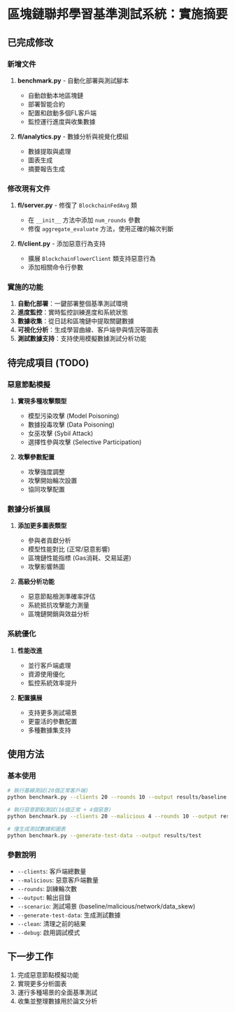# 區塊鏈聯邦學習基準測試系統：實施摘要

## 已完成修改

### 新增文件
1. **benchmark.py** - 自動化部署與測試腳本
   - 自動啟動本地區塊鏈
   - 部署智能合約
   - 配置和啟動多個FL客戶端
   - 監控運行進度與收集數據

2. **fl/analytics.py** - 數據分析與視覺化模組
   - 數據提取與處理
   - 圖表生成
   - 摘要報告生成

### 修改現有文件
1. **fl/server.py** - 修復了 `BlockchainFedAvg` 類
   - 在 `__init__` 方法中添加 `num_rounds` 參數
   - 修復 `aggregate_evaluate` 方法，使用正確的輪次判斷

2. **fl/client.py** - 添加惡意行為支持
   - 擴展 `BlockchainFlowerClient` 類支持惡意行為
   - 添加相關命令行參數

### 實施的功能
1. **自動化部署**：一鍵部署整個基準測試環境
2. **進度監控**：實時監控訓練進度和系統狀態
3. **數據收集**：從日誌和區塊鏈中提取關鍵數據
4. **可視化分析**：生成學習曲線、客戶端參與情況等圖表
5. **測試數據支持**：支持使用模擬數據測試分析功能

## 待完成項目 (TODO)

### 惡意節點模擬
1. **實現多種攻擊類型**
   - 模型污染攻擊 (Model Poisoning)
   - 數據投毒攻擊 (Data Poisoning)
   - 女巫攻擊 (Sybil Attack)
   - 選擇性參與攻擊 (Selective Participation)

2. **攻擊參數配置**
   - 攻擊強度調整
   - 攻擊開始輪次設置
   - 協同攻擊配置

### 數據分析擴展
1. **添加更多圖表類型**
   - 參與者貢獻分析
   - 模型性能對比 (正常/惡意影響)
   - 區塊鏈性能指標 (Gas消耗、交易延遲)
   - 攻擊影響熱圖

2. **高級分析功能**
   - 惡意節點檢測準確率評估
   - 系統抵抗攻擊能力測量
   - 區塊鏈開銷與效益分析

### 系統優化
1. **性能改進**
   - 並行客戶端處理
   - 資源使用優化
   - 監控系統效率提升

2. **配置擴展**
   - 支持更多測試場景
   - 更靈活的參數配置
   - 多種數據集支持

## 使用方法

### 基本使用
```bash
# 執行基線測試(20個正常客戶端)
python benchmark.py --clients 20 --rounds 10 --output results/baseline

# 執行惡意節點測試(16個正常 + 4個惡意)
python benchmark.py --clients 20 --malicious 4 --rounds 10 --output results/malicious --scenario malicious

# 僅生成測試數據和圖表
python benchmark.py --generate-test-data --output results/test
```

### 參數說明
- `--clients`: 客戶端總數量
- `--malicious`: 惡意客戶端數量
- `--rounds`: 訓練輪次數
- `--output`: 輸出目錄
- `--scenario`: 測試場景 (baseline/malicious/network/data_skew)
- `--generate-test-data`: 生成測試數據
- `--clean`: 清理之前的結果
- `--debug`: 啟用調試模式

## 下一步工作

1. 完成惡意節點模擬功能
2. 實現更多分析圖表
3. 運行多種場景的全面基準測試
4. 收集並整理數據用於論文分析